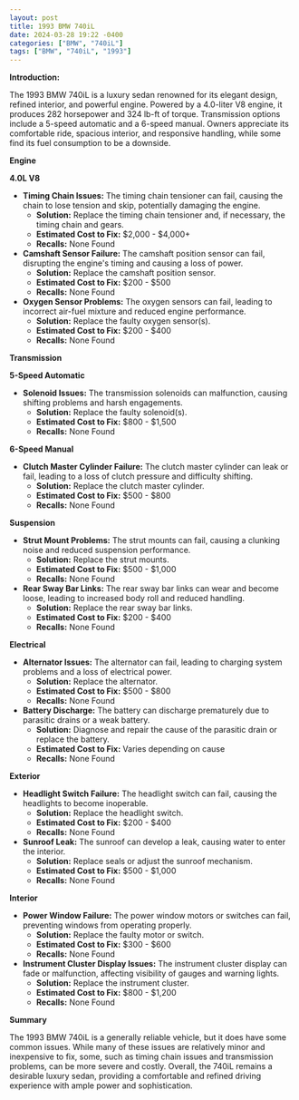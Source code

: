 ```yaml
---
layout: post
title: 1993 BMW 740iL
date: 2024-03-28 19:22 -0400
categories: ["BMW", "740iL"]
tags: ["BMW", "740iL", "1993"]
---
```

**Introduction:**

The 1993 BMW 740iL is a luxury sedan renowned for its elegant design, refined interior, and powerful engine. Powered by a 4.0-liter V8 engine, it produces 282 horsepower and 324 lb-ft of torque. Transmission options include a 5-speed automatic and a 6-speed manual. Owners appreciate its comfortable ride, spacious interior, and responsive handling, while some find its fuel consumption to be a downside.

**Engine**

**4.0L V8**

* **Timing Chain Issues:** The timing chain tensioner can fail, causing the chain to lose tension and skip, potentially damaging the engine.
    * **Solution:** Replace the timing chain tensioner and, if necessary, the timing chain and gears.
    * **Estimated Cost to Fix:** $2,000 - $4,000+
    * **Recalls:** None Found
* **Camshaft Sensor Failure:** The camshaft position sensor can fail, disrupting the engine's timing and causing a loss of power.
    * **Solution:** Replace the camshaft position sensor.
    * **Estimated Cost to Fix:** $200 - $500
    * **Recalls:** None Found
* **Oxygen Sensor Problems:** The oxygen sensors can fail, leading to incorrect air-fuel mixture and reduced engine performance.
    * **Solution:** Replace the faulty oxygen sensor(s).
    * **Estimated Cost to Fix:** $200 - $400
    * **Recalls:** None Found

**Transmission**

**5-Speed Automatic**

* **Solenoid Issues:** The transmission solenoids can malfunction, causing shifting problems and harsh engagements.
    * **Solution:** Replace the faulty solenoid(s).
    * **Estimated Cost to Fix:** $800 - $1,500
    * **Recalls:** None Found

**6-Speed Manual**

* **Clutch Master Cylinder Failure:** The clutch master cylinder can leak or fail, leading to a loss of clutch pressure and difficulty shifting.
    * **Solution:** Replace the clutch master cylinder.
    * **Estimated Cost to Fix:** $500 - $800
    * **Recalls:** None Found

**Suspension**

* **Strut Mount Problems:** The strut mounts can fail, causing a clunking noise and reduced suspension performance.
    * **Solution:** Replace the strut mounts.
    * **Estimated Cost to Fix:** $500 - $1,000
    * **Recalls:** None Found
* **Rear Sway Bar Links:** The rear sway bar links can wear and become loose, leading to increased body roll and reduced handling.
    * **Solution:** Replace the rear sway bar links.
    * **Estimated Cost to Fix:** $200 - $400
    * **Recalls:** None Found

**Electrical**

* **Alternator Issues:** The alternator can fail, leading to charging system problems and a loss of electrical power.
    * **Solution:** Replace the alternator.
    * **Estimated Cost to Fix:** $500 - $800
    * **Recalls:** None Found
* **Battery Discharge:** The battery can discharge prematurely due to parasitic drains or a weak battery.
    * **Solution:** Diagnose and repair the cause of the parasitic drain or replace the battery.
    * **Estimated Cost to Fix:** Varies depending on cause
    * **Recalls:** None Found

**Exterior**

* **Headlight Switch Failure:** The headlight switch can fail, causing the headlights to become inoperable.
    * **Solution:** Replace the headlight switch.
    * **Estimated Cost to Fix:** $200 - $400
    * **Recalls:** None Found
* **Sunroof Leak:** The sunroof can develop a leak, causing water to enter the interior.
    * **Solution:** Replace seals or adjust the sunroof mechanism.
    * **Estimated Cost to Fix:** $500 - $1,000
    * **Recalls:** None Found

**Interior**

* **Power Window Failure:** The power window motors or switches can fail, preventing windows from operating properly.
    * **Solution:** Replace the faulty motor or switch.
    * **Estimated Cost to Fix:** $300 - $600
    * **Recalls:** None Found
* **Instrument Cluster Display Issues:** The instrument cluster display can fade or malfunction, affecting visibility of gauges and warning lights.
    * **Solution:** Replace the instrument cluster.
    * **Estimated Cost to Fix:** $800 - $1,200
    * **Recalls:** None Found

**Summary**

The 1993 BMW 740iL is a generally reliable vehicle, but it does have some common issues. While many of these issues are relatively minor and inexpensive to fix, some, such as timing chain issues and transmission problems, can be more severe and costly. Overall, the 740iL remains a desirable luxury sedan, providing a comfortable and refined driving experience with ample power and sophistication.
